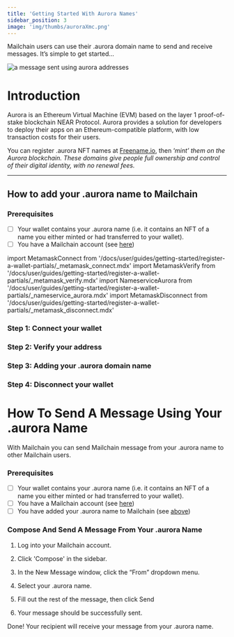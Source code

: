 ```yaml
---
title: 'Getting Started With Aurora Names'
sidebar_position: 3
image: 'img/thumbs/auroraXmc.png'
---
```


Mailchain users can use their .aurora domain name to send and receive messages. It’s simple to get started…

<img
    className="guides-image"
    alt="a message sent using aurora addresses"
    src="/img/user/guides/getting-started/img-headers/aurora.png"
/>

# Introduction

Aurora is an Ethereum Virtual Machine (EVM) based on the layer 1 proof-of-stake blockchain NEAR Protocol. Aurora provides a solution for developers to deploy their apps on an Ethereum-compatible platform, with low transaction costs for their users.

You can register .aurora NFT names at [Freename.io](http://Freename.io), then ‘_mint’ them on the Aurora blockchain. These domains give people full ownership and control of their digital identity, with no renewal fees._

---

## How to add your .aurora name to Mailchain

### Prerequisites

-   [ ] Your wallet contains your .aurora name (i.e. it contains an NFT of a name you either minted or had transferred to your wallet).
-   [ ] You have a Mailchain account (see [here](/user/guides/getting-started/create-a-mailchain-account))

import MetamaskConnect from '/docs/user/guides/getting-started/register-a-wallet-partials/\_metamask_connect.mdx'
import MetamaskVerify from '/docs/user/guides/getting-started/register-a-wallet-partials/\_metamask_verify.mdx'
import NameserviceAurora from '/docs/user/guides/getting-started/register-a-wallet-partials/\_nameservice_aurora.mdx'
import MetamaskDisconnect from '/docs/user/guides/getting-started/register-a-wallet-partials/\_metamask_disconnect.mdx'

### Step 1: Connect your wallet

<MetamaskConnect />

### Step 2: Verify your address

<MetamaskVerify />

### Step 3: Adding your .aurora domain name

<NameserviceAurora />

### Step 4: Disconnect your wallet

<MetamaskDisconnect imagePath="/img/user/guides/getting-started/img-register-a-wallet/example-sub-inbox-aurora.png"/>

# How To Send A Message Using Your .aurora Name

With Mailchain you can send Mailchain message from your .aurora name to other Mailchain users.

### Prerequisites

-   [ ] Your wallet contains your .aurora name (i.e. it contains an NFT of a name you either minted or had transferred to your wallet).
-   [ ] You have a Mailchain account (see [here](/user/guides/getting-started/create-a-mailchain-account))
-   [ ] You have added your .aurora name to Mailchain (see [above](/user/guides/wallets-and-identities/aurora/aurora-getting-started/#how-to-add-your-aurora-name-to-mailchain))

### Compose And Send A Message From Your .aurora Name

1. Log into your Mailchain account.
2. Click 'Compose' in the sidebar.

3. In the New Message window, click the “From” dropdown menu.

4. Select your .aurora name.

5. Fill out the rest of the message, then click Send

6. Your message should be successfully sent.

Done! Your recipient will receive your message from your .aurora name.
